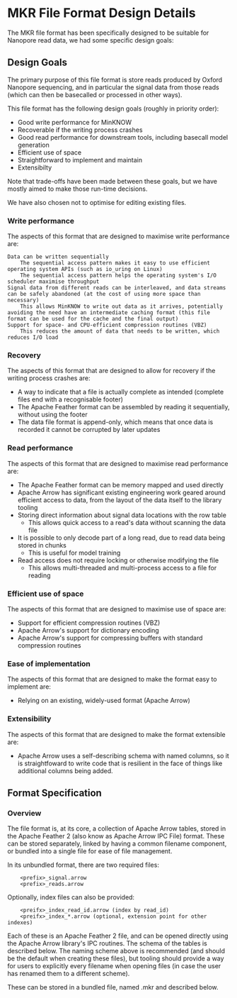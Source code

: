 MKR File Format Design Details
==============================

The MKR file format has been specifically designed to be suitable for Nanopore read data, we had some specific design goals:

Design Goals
------------

The primary purpose of this file format is store reads produced by Oxford Nanopore sequencing, and in particular the signal data from those reads (which can then be basecalled or processed in other ways).

This file format has the following design goals (roughly in priority order):

- Good write performance for MinKNOW
- Recoverable if the writing process crashes
- Good read performance for downstream tools, including basecall model generation
- Efficient use of space
- Straightforward to implement and maintain
- Extensibilty

Note that trade-offs have been made between these goals, but we have mostly aimed to make those run-time decisions.

We have also chosen not to optimise for editing existing files.


### Write performance

The aspects of this format that are designed to maximise write performance are:

    Data can be written sequentially
        The sequential access pattern makes it easy to use efficient operating system APIs (such as io_uring on Linux)
        The sequential access pattern helps the operating system's I/O scheduler maximise throughput
    Signal data from different reads can be interleaved, and data streams can be safely abandoned (at the cost of using more space than necessary)
        This allows MinKNOW to write out data as it arrives, potentially avoiding the need have an intermediate caching format (this file format can be used for the cache and the final output)
    Support for space- and CPU-efficient compression routines (VBZ)
        This reduces the amount of data that needs to be written, which reduces I/O load

### Recovery

The aspects of this format that are designed to allow for recovery if the writing process crashes are:

- A way to indicate that a file is actually complete as intended (complete files end with a recognisable footer)
- The Apache Feather format can be assembled by reading it sequentially, without using the footer
- The data file format is append-only, which means that once data is recorded it cannot be corrupted by later updates

### Read performance

The aspects of this format that are designed to maximise read performance are:

- The Apache Feather format can be memory mapped and used directly
- Apache Arrow has significant existing engineering work geared around efficient access to data, from the layout of the data itself to the library tooling
- Storing direct information about signal data locations with the row table
  - This allows quick access to a read's data without scanning the data file
- It is possible to only decode part of a long read, due to read data being stored in chunks
  - This is useful for model training
- Read access does not require locking or otherwise modifying the file
  - This allows multi-threaded and multi-process access to a file for reading

### Efficient use of space

The aspects of this format that are designed to maximise use of space are:

- Support for efficient compression routines (VBZ)
- Apache Arrow's support for dictionary encoding
- Apache Arrow's support for compressing buffers with standard compression routines

### Ease of implementation

The aspects of this format that are designed to make the format easy to implement are:

- Relying on an existing, widely-used format (Apache Arrow)

### Extensibility

The aspects of this format that are designed to make the format extensible are:

- Apache Arrow uses a self-describing schema with named columns, so it is straightfoward to write code that is resilient in the face of things like additional columns being added.


Format Specification
--------------------

### Overview

The file format is, at its core, a collection of Apache Arrow tables, stored in the Apache Feather 2 (also know as Apache Arrow IPC File) format. These can be stored separately, linked by having a common filename component, or bundled into a single file for ease of file management.

In its unbundled format, there are two required files:

```
    <prefix>_signal.arrow
    <prefix>_reads.arrow
```

Optionally, index files can also be provided:

```
    <preifx>_index_read_id.arrow (index by read_id)
    <preifx>_index_*.arrow (optional, extension point for other indexes)
```

Each of these is an Apache Feather 2 file, and can be opened directly using the Apache Arrow library's IPC routines. The schema of the tables is described below. The naming scheme above is recommended (and should be the default when creating these files), but tooling should provide a way for users to explicitly every filename when opening files (in case the user has renamed them to a different scheme).

These can be stored in a bundled file, named <prefix>.mkr and described below.